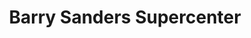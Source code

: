 ---
title: "Barry Sanders Supercenter"
url: /stillwater/barry-sanders-supercenter/
shop: Autohaus
---